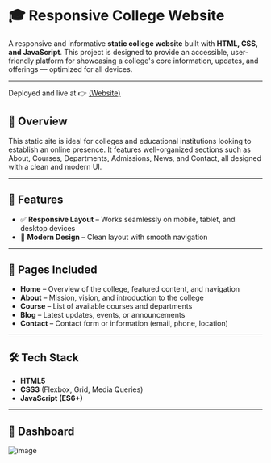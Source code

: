 # 🎓 Responsive College Website

A responsive and informative **static college website** built with **HTML, CSS, and JavaScript**. This project is designed to provide an accessible, user-friendly platform for showcasing a college's core information, updates, and offerings — optimized for all devices.

---
Deployed and live at 👉 [(Website)](https://ganeshcodebase.github.io/Static-Website-Eduford-/)

## 📌 Overview

This static site is ideal for colleges and educational institutions looking to establish an online presence. It features well-organized sections such as About, Courses, Departments, Admissions, News, and Contact, all designed with a clean and modern UI.

---

## 🚀 Features

- ✅ **Responsive Layout** – Works seamlessly on mobile, tablet, and desktop devices
- 🎨 **Modern Design** – Clean layout with smooth navigation

---

## 📄 Pages Included

- **Home** – Overview of the college, featured content, and navigation
- **About** – Mission, vision, and introduction to the college
- **Course** – List of available courses and departments
- **Blog** – Latest updates, events, or announcements
- **Contact** – Contact form or information (email, phone, location)

---

## 🛠️ Tech Stack

- **HTML5**
- **CSS3** (Flexbox, Grid, Media Queries)
- **JavaScript (ES6+)**

---

## 📸 Dashboard
![image](https://github.com/user-attachments/assets/328a8489-3c35-45c8-a76e-e37029d59e2b)
